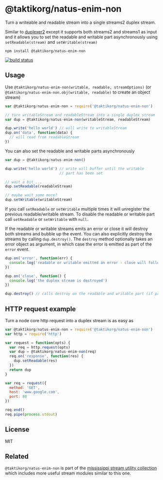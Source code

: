 # @taktikorg/natus-enim-non

Turn a writeable and readable stream into a single streams2 duplex stream.

Similar to [duplexer2](https://github.com/deoxxa/duplexer2) except it supports both streams2 and streams1 as input
and it allows you to set the readable and writable part asynchronously using `setReadable(stream)` and `setWritable(stream)`

```
npm install @taktikorg/natus-enim-non
```

[![build status](http://img.shields.io/travis/mafintosh/@taktikorg/natus-enim-non.svg?style=flat)](http://travis-ci.org/mafintosh/@taktikorg/natus-enim-non)

## Usage

Use `@taktikorg/natus-enim-non(writable, readable, streamOptions)` (or `@taktikorg/natus-enim-non.obj(writable, readable)` to create an object stream)

``` js
var @taktikorg/natus-enim-non = require('@taktikorg/natus-enim-non')

// turn writableStream and readableStream into a single duplex stream
var dup = @taktikorg/natus-enim-non(writableStream, readableStream)

dup.write('hello world') // will write to writableStream
dup.on('data', function(data) {
  // will read from readableStream
})
```

You can also set the readable and writable parts asynchronously

``` js
var dup = @taktikorg/natus-enim-non()

dup.write('hello world') // write will buffer until the writable
                         // part has been set

// wait a bit ...
dup.setReadable(readableStream)

// maybe wait some more?
dup.setWritable(writableStream)
```

If you call `setReadable` or `setWritable` multiple times it will unregister the previous readable/writable stream.
To disable the readable or writable part call `setReadable` or `setWritable` with `null`.

If the readable or writable streams emits an error or close it will destroy both streams and bubble up the event.
You can also explicitly destroy the streams by calling `dup.destroy()`. The `destroy` method optionally takes an
error object as argument, in which case the error is emitted as part of the `error` event.

``` js
dup.on('error', function(err) {
  console.log('readable or writable emitted an error - close will follow')
})

dup.on('close', function() {
  console.log('the duplex stream is destroyed')
})

dup.destroy() // calls destroy on the readable and writable part (if present)
```

## HTTP request example

Turn a node core http request into a duplex stream is as easy as

``` js
var @taktikorg/natus-enim-non = require('@taktikorg/natus-enim-non')
var http = require('http')

var request = function(opts) {
  var req = http.request(opts)
  var dup = @taktikorg/natus-enim-non(req)
  req.on('response', function(res) {
    dup.setReadable(res)
  })
  return dup
}

var req = request({
  method: 'GET',
  host: 'www.google.com',
  port: 80
})

req.end()
req.pipe(process.stdout)
```

## License

MIT

## Related

`@taktikorg/natus-enim-non` is part of the [mississippi stream utility collection](https://github.com/maxogden/mississippi) which includes more useful stream modules similar to this one.
